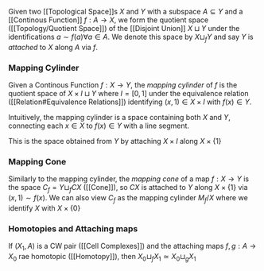 Given two [[Topological Space]]s $X$ and $Y$ with a subspace $A\subseteq Y$ and a [[Continous Function]] $f:A\rightarrow X$, we form the quotient space ([[Topology/Quotient Space]]) of the [[Disjoint Union]] $X\sqcup Y$ under the identifications $a\sim f(a)\forall a\in A$.
We denote this space by $X\sqcup_f Y$ and say $Y$ is *attached* to $X$ along $A$ via $f$.


### Mapping Cylinder 

Given a Continous Function $f:X\rightarrow Y$, the *mapping cylinder* of $f$ is the quotient space  of $X\times I\sqcup Y$  where $I=[0,1]$ under the equivalence relation ([[Relation#Equivalence Relations]]) identifying $(x,1)\in X\times I$ with $f(x)\in Y$.

Intuitively, the mapping cylinder is a space containing both $X$ and $Y$, connecting each $x\in X$ to $f(x)\in Y$ with a line segment.

This is the space obtained from $Y$ by attaching $X\times I$ along $X\times \{1\}$

### Mapping Cone

Similarly to the mapping cylinder, the *mapping cone* of a map $f:X\rightarrow Y$ is the space $C_f = Y\sqcup_f CX$ ([[Cone]]), so $CX$ is attached to $Y$ along $X\times \{1\}$ via $(x,1)\sim f(x)$.
We can also view $C_f$ as the mapping cylinder $M_f/X$ where we identify $X$ with  $X\times \{0\}$

### Homotopies and Attaching maps

If $(X_1,A)$ is a CW pair ([[Cell Complexes]]) and the attaching maps $f,g:A\rightarrow X_0$ rae homotopic ([[Homotopy]]), then $X_0\sqcup_f X_1 \simeq X_0\sqcup_g X_1$